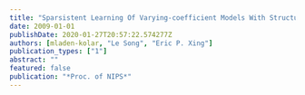 ```yaml
---
title: "Sparsistent Learning Of Varying-coefficient Models With Structural Changes"
date: 2009-01-01
publishDate: 2020-01-27T20:57:22.574277Z
authors: [mladen-kolar, "Le Song", "Eric P. Xing"]
publication_types: ["1"]
abstract: ""
featured: false
publication: "*Proc. of NIPS*"
---
```


